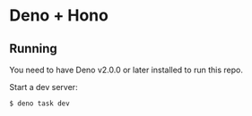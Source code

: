 # Deno + Hono

## Running

You need to have Deno v2.0.0 or later installed to run this repo.

Start a dev server:

```
$ deno task dev
```